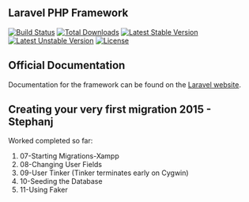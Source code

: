 ## Laravel PHP Framework

[![Build Status](https://travis-ci.org/laravel/framework.svg)](https://travis-ci.org/laravel/framework)
[![Total Downloads](https://poser.pugx.org/laravel/framework/d/total.svg)](https://packagist.org/packages/laravel/framework)
[![Latest Stable Version](https://poser.pugx.org/laravel/framework/v/stable.svg)](https://packagist.org/packages/laravel/framework)
[![Latest Unstable Version](https://poser.pugx.org/laravel/framework/v/unstable.svg)](https://packagist.org/packages/laravel/framework)
[![License](https://poser.pugx.org/laravel/framework/license.svg)](https://packagist.org/packages/laravel/framework)


## Official Documentation

Documentation for the framework can be found on the [Laravel website](http://laravel.com/docs).

## Creating your very first migration 2015 - Stephanj

Worked completed so far:

1. 07-Starting Migrations-Xampp
2. 08-Changing User Fields
3. 09-User Tinker (Tinker terminates early on Cygwin)
4. 10-Seeding the Database
5. 11-Using Faker
